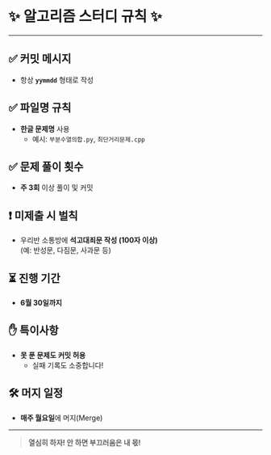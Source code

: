 
# ✨ 알고리즘 스터디 규칙 ✨

---

## ✅ 커밋 메시지
- 항상 **`yymmdd`** 형태로 작성

## ✅ 파일명 규칙
- **한글 문제명** 사용
  - 예시: `부분수열의합.py`, `최단거리문제.cpp`

## ✅ 문제 풀이 횟수
- **주 3회** 이상 풀이 및 커밋

## ❗ 미제출 시 벌칙
- 우리반 소통방에 **석고대죄문 작성 (100자 이상)**  
  (예: 반성문, 다짐문, 사과문 등)

## ⏳ 진행 기간
- **6월 30일까지**

## ✋ 특이사항
- **못 푼 문제도 커밋 허용**
  - 실패 기록도 소중합니다!

## 🛠️ 머지 일정
- **매주 월요일**에 머지(Merge)

---

> **열심히 하자! 안 하면 부끄러움은 내 몫!**
